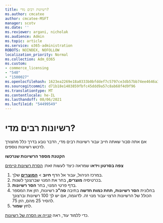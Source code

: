```yaml
---
title: רשיונות רבים מדי?
ms.author: cmcatee
author: cmcatee-MSFT
manager: scotv
ms.date: ''
ms.reviewer: argani, nicholak
ms.audience: Admin
ms.topic: article
ms.service: o365-administration
ROBOTS: NOINDEX, NOFOLLOW
localization_priority: Normal
ms.collection: Adm_O365
ms.custom:
- commerce_licensing
- "540"
- "1500027"
ms.openlocfilehash: 1623ea2269e18a0333b0bfddef7c5797ce3db57bb74ee4646a3aa94b8e821fa1
ms.sourcegitcommit: d71b18e1403859fbfc45ddd9a57c8ab68f4d9f96
ms.translationtype: MT
ms.contentlocale: he-IL
ms.lasthandoff: 08/06/2021
ms.locfileid: "54499549"
---
```

# <a name="too-many-licenses"></a>רשיונות רבים מדי?

אם אתה סבור שאתה חייב עבור רשיונות רבים מדי, הדבר נובע בדרך כלל מהצורך לרכוש רשיונות נוספים.
  
**הקטנת מספר הרשיונות שנרכשו**

**צפה בסרטון וידאו** שמראה כיצד לעשות זאת: [הסרת רשיונות קיימים](https://go.microsoft.com/fwlink/p/?linkid=2154938)
  
1. במרכז הניהול, עבור אל הדף **חיוב** \> **[המוצרים](https://go.microsoft.com/fwlink/p/?linkid=842054)** שלך.
2. בכרטיסיה **מוצרים,** בחר את המנוי שברצונך לשנות.
3. בדף פרטי המנוי, בחר **הסר רשיונות**.
4. בחלונית **הסר רשיונות,** **תחת כמות חדשה** בתיבה **סה"כ** רשיונות, הזן את המספר הכולל של הרשיונות הרצוי עבור מנוי זה. לדוגמה, אם יש לך 100 רשיונות וברצונך להסיר 25 מהם, הזן 75.
5. לחץ **שמור**.

כדי ללמוד עוד, ראה [קנייה או הסרה של רשיונות](/microsoft-365/commerce/licenses/buy-licenses).
